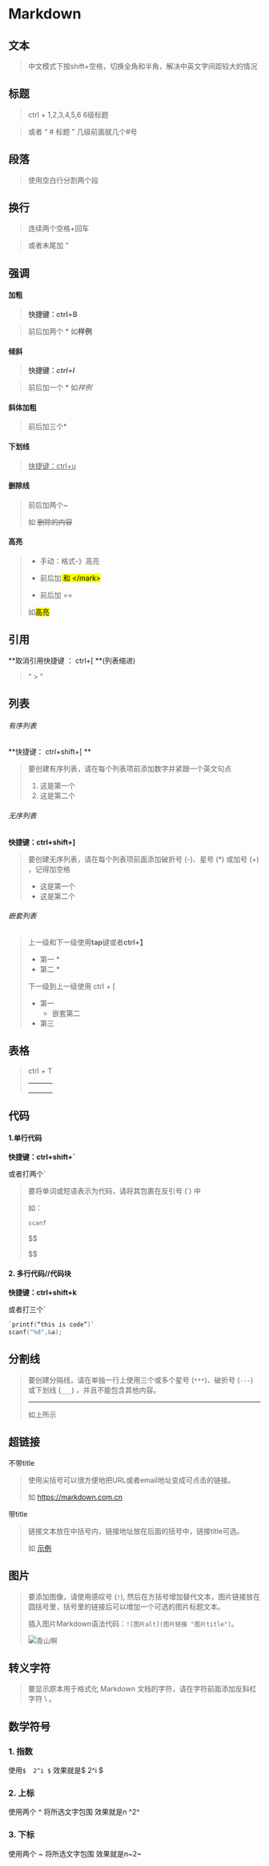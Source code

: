 # Markdown

## 文本

> 中文模式下按shift+空格，切换全角和半角，解决中英文字间距较大的情况

## 标题

>ctrl + 1,2,3,4,5,6  6级标题

> 或者 “ # 标题 ” 几级前面就几个#号

## 段落

>使用空白行分割两个段

## 换行

>连续两个空格+回车

>或者末尾加 “ <br>

## 强调

#### 加粗

> **快捷键：ctrl+B**

>前后加两个 *  如**样例**

#### 倾斜

> **快捷键：*ctrl+I***

>前后加一个 * 如*样例*

#### 斜体加粗

>前后加三个*

#### 下划线

><u>快捷键：ctrl+u</u>

#### 删除线

>前后加两个~
>
>如  ~~删除的内容~~

#### 高亮

>- 手动：格式-》高亮
>
>
>- 前后加<mark> 和 \</mark>
>- 前后加 ==
>
>如<mark>高亮</mark>

## 引用

**取消引用快捷键 ： ctrl+[ **(列表缩进)

>“ > ”

## 列表

###### 有序列表

**快捷键： ctrl+shift+[  **

>要创建有序列表，请在每个列表项前添加数字并紧跟一个英文句点
>
>1. 这是第一个
>2. 这是第二个

###### 无序列表

**快捷键：ctrl+shift+]**

>要创建无序列表，请在每个列表项前面添加破折号 (-)、星号 (*) 或加号 (+) ，记得加空格
>
>* 这是第一个
>* 这是第二个

###### 嵌套列表

>上一级和下一级使用**tap**键或者**ctrl+】**
>
>* 第一
>    * 
>* 第二
>    * 
>
>下一级到上一级使用 ctrl + [
>
>- 第一
>    - 嵌套第二
>- 第三

## 表格

>ctrl + T
>
>|      |      |      |
>| ---- | ---- | ---- |
>|      |      |      |
>|      |      |      |
>|      |      |      |



## 代码

#### 1.单行代码

**快捷键：ctrl+shift+`**

或者打两个`

>要将单词或短语表示为代码，请将其包裹在反引号 (`) 中
>
>如：
>
>```c++
>scanf
>```
>
>$$
>
>$$
>

#### 2. 多行代码//代码块

**快捷键：ctrl+shift+k**

或者打三个`

```c++
`printf(“this is code”)`
scanf("%d",&a);
```



## 分割线

>要创建分隔线，请在单独一行上使用三个或多个星号 (`***`)、破折号 (`---`) 或下划线 (`___`) ，并且不能包含其他内容。
>
>***
>
>如上所示

## 超链接

不带title

>使用尖括号可以很方便地把URL或者email地址变成可点击的链接。
>
>如 <https://markdown.com.cn>

带title

>链接文本放在中括号内，链接地址放在后面的括号中，链接title可选。
>
>如 [示例](www.baidu.com)

## 图片

>要添加图像，请使用感叹号 (`!`), 然后在方括号增加替代文本，图片链接放在圆括号里，括号里的链接后可以增加一个可选的图片标题文本。
>
>插入图片Markdown语法代码：`![图片alt](图片链接 "图片title")`。
>
>![青山啊](E:\Life\photos\071.jpg"青山知可子")

## 转义字符

>要显示原本用于格式化 Markdown 文档的字符，请在字符前面添加反斜杠字符 \ 。



## 数学符号

### 1. 指数

使用`$  2^i $`		效果就是$  2^i $

### 2. 上标

使用两个 ^ 将所选文字包围		效果就是n ^2^

### 3. 下标

使用两个 ~ 将所选文字包围		效果就是n~2~